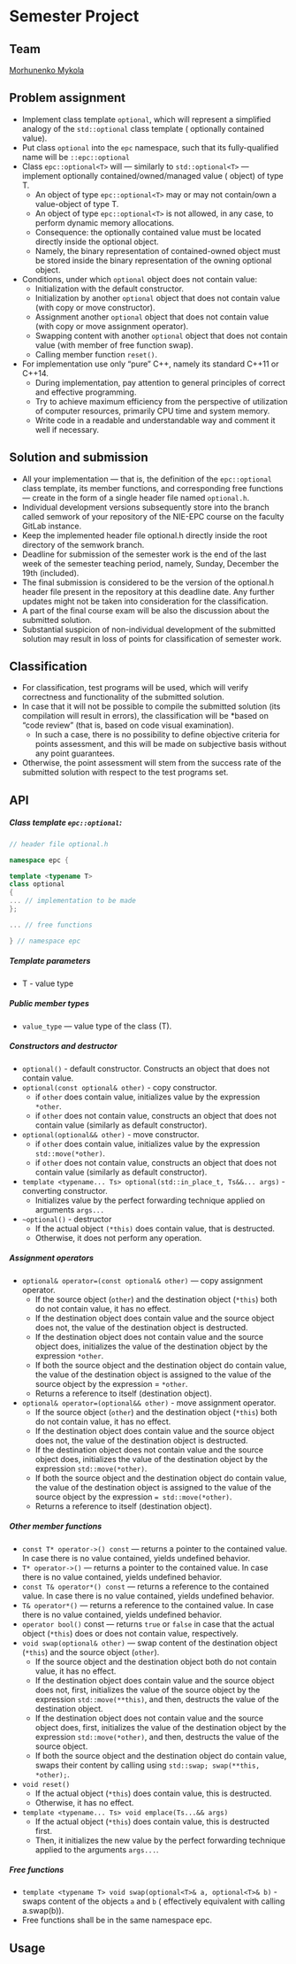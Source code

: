 # Semester Project

## Team

[Morhunenko Mykola](https://github.com/Myralllka)

## Problem assignment

- Implement class template `optional`, which will represent a simplified analogy of the `std::optional` class template (
  optionally contained value).
- Put class `optional` into the `epc` namespace, such that its fully-qualified name will be `::epc::optional`
- Class `epc::optional<T>` will — similarly to `std::optional<T>` — implement optionally contained/owned/managed value (
  object) of type T.
    - An object of type `epc::optional<T>` may or may not contain/own a value-object of type T.
    - An object of type `epc::optional<T>` is not allowed, in any case, to perform dynamic memory allocations.
    - Consequence: the optionally contained value must be located directly inside the optional object.
    - Namely, the binary representation of contained-owned object must be stored inside the binary representation of the
      owning optional object.
- Conditions, under which `optional` object does not contain value:
    - Initialization with the default constructor.
    - Initialization by another `optional` object that does not contain value (with copy or move constructor).
    - Assignment another `optional` object that does not contain value (with copy or move assignment operator).
    - Swapping content with another `optional` object that does not contain value (with member of free function swap).
    - Calling member function `reset()`.
- For implementation use only “pure” C++, namely its standard C++11 or C++14.
    - During implementation, pay attention to general principles of correct and effective programming.
    - Try to achieve maximum efficiency from the perspective of utilization of computer resources, primarily CPU time
      and system memory.
    - Write code in a readable and understandable way and comment it well if necessary.

## Solution and submission

- All your implementation — that is, the definition of the `epc::optional` class template, its member functions, and
  corresponding free functions — create in the form of a single header file named `optional.h`.
- Individual development versions subsequently store into the branch called semwork of your repository of the NIE-EPC
  course on the faculty GitLab instance.
- Keep the implemented header file optional.h directly inside the root directory of the semwork branch.
- Deadline for submission of the semester work is the end of the last week of the semester teaching period, namely,
  Sunday, December the 19th (included).
- The final submission is considered to be the version of the optional.h header file present in the repository at this
  deadline date. Any further updates might not be taken into consideration for the classification.
- A part of the final course exam will be also the discussion about the submitted solution.
- Substantial suspicion of non-individual development of the submitted solution may result in loss of points for
  classification of semester work.

## Classification

- For classification, test programs will be used, which will verify correctness and functionality of the submitted
  solution.
- In case that it will not be possible to compile the submitted solution (its compilation will result in errors), the
  classification will be *based on “code review” (that is, based on code visual examination).
    - In such a case, there is no possibility to define objective criteria for points assessment, and this will be made
      on subjective basis without any point guarantees.
- Otherwise, the point assessment will stem from the success rate of the submitted solution with respect to the test
  programs set.

## API

##### Class template `epc::optional`:

```cpp
// header file optional.h

namespace epc {

template <typename T>
class optional
{
... // implementation to be made
};

... // free functions

} // namespace epc
```

##### Template parameters

- T - value type

##### Public member types

- `value_type` — value type of the class (T).

##### Constructors and destructor

- `optional()` - default constructor. Constructs an object that does not contain value.
- `optional(const optional& other)` - copy constructor.
    - if `other` does contain value, initializes value by the expression `*other`.
    - if `other` does not contain value, constructs an object that does not contain value (similarly as default
      constructor).
- `optional(optional&& other)` - move constructor.
    - if `other` does contain value, initializes value by the expression `std::move(*other)`.
    - if `other` does not contain value, constructs an object that does not contain value (similarly as default
      constructor).
- `template <typename... Ts> optional(std::in_place_t, Ts&&... args)` - converting constructor.
    - Initializes value by the perfect forwarding technique applied on arguments `args...`
- `~optional()` - destructor
    - If the actual object `(*this)` does contain value, that is destructed.
    - Otherwise, it does not perform any operation.

##### Assignment operators

- `optional& operator=(const optional& other)` — copy assignment operator.
    - If the source object (`other`) and the destination object (`*this`) both do not contain value, it has no effect.
    - If the destination object does contain value and the source object does not, the value of the destination object
      is destructed.
    - If the destination object does not contain value and the source object does, initializes the value of the
      destination object by the expression `*other`.
    - If both the source object and the destination object do contain value, the value of the destination object is
      assigned to the value of the source object by the expression = `*other`.
    - Returns a reference to itself (destination object).
- `optional& operator=(optional&& other)` - move assignment operator.
    - If the source object (`other`) and the destination object (`*this`) both do not contain value, it has no effect.
    - If the destination object does contain value and the source object does not, the value of the destination object
      is destructed.
    - If the destination object does not contain value and the source object does, initializes the value of the
      destination object by the expression `std::move(*other)`.
    - If both the source object and the destination object do contain value, the value of the destination object is
      assigned to the value of the source object by the expression `= std::move(*other)`.
    - Returns a reference to itself (destination object).

##### Other member functions

- `const T* operator->() const` — returns a pointer to the contained value. In case there is no value contained, yields
  undefined behavior.
- `T* operator->()` — returns a pointer to the contained value. In case there is no value contained, yields undefined
  behavior.
- `const T& operator*() const` — returns a reference to the contained value. In case there is no value contained, yields
  undefined behavior.
- `T& operator*()` — returns a reference to the contained value. In case there is no value contained, yields undefined
  behavior.
- `operator bool()` const — returns `true` or `false` in case that the actual object (`*this`) does or does not contain
  value, respectively.
- `void swap(optional& other)` — swap content of the destination object (`*this`) and the source object (`other`).
    - If the source object and the destination object both do not contain value, it has no effect.
    - If the destination object does contain value and the source object does not, first, initializes the value of the
      source object by the expression `std::move(**this)`, and then, destructs the value of the destination object.
    - If the destination object does not contain value and the source object does, first, initializes the value of the
      destination object by the expression `std::move(*other)`, and then, destructs the value of the source object.
    - If both the source object and the destination object do contain value, swaps their content by calling
      using `std::swap; swap(**this, *other);`.
- `void reset()`
    - If the actual object (`*this`) does contain value, this is destructed.
    - Otherwise, it has no effect.
- `template <typename... Ts> void emplace(Ts...&& args)`
    - If the actual object (`*this`) does contain value, this is destructed first.
    - Then, it initializes the new value by the perfect forwarding technique applied to the arguments `args...`.

##### Free functions

- `template <typename T> void swap(optional<T>& a, optional<T>& b)` - swaps content of the objects `a` and `b` (
  effectively equivalent with calling a.swap(b)).
- Free functions shall be in the same namespace epc.

## Usage
